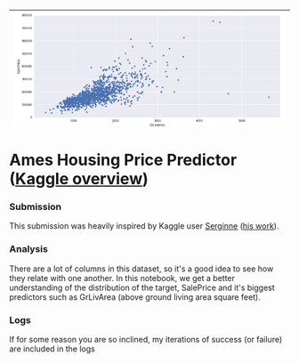 | <img src="photos/house.png" alt="House prices as a function of area" style="float:left;"/> | 
|:--:| 

# Ames Housing Price Predictor ([Kaggle overview](https://www.kaggle.com/c/house-prices-advanced-regression-techniques))

### Submission

This submission was heavily inspired by Kaggle user [Serginne](https://www.kaggle.com/serigne) ([his work](https://www.kaggle.com/serigne/stacked-regressions-top-4-on-leaderboard)).

### Analysis

There are a lot of columns in this dataset, so it's a good idea to see how they relate with one another.  In this notebook, we get a better understanding of the distribution of the target, SalePrice and it's biggest predictors such as GrLivArea (above ground living area square feet).

### Logs

If for some reason you are so inclined, my iterations of success (or failure) are included in the logs
